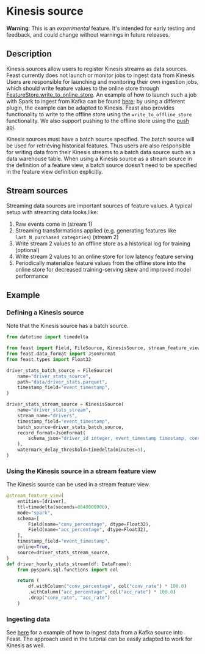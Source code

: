 # Kinesis source

**Warning**: This is an _experimental_ feature. It's intended for early testing and feedback, and could change without warnings in future releases.

## Description

Kinesis sources allow users to register Kinesis streams as data sources. Feast currently does not launch or monitor jobs to ingest data from Kinesis. Users are responsible for launching and monitoring their own ingestion jobs, which should write feature values to the online store through [FeatureStore.write_to_online_store](https://rtd.feast.dev/en/latest/index.html#feast.feature_store.FeatureStore.write_to_online_store). An example of how to launch such a job with Spark to ingest from Kafka can be found [here](https://github.com/feast-dev/feast/tree/master/sdk/python/feast/infra/contrib); by using a different plugin, the example can be adapted to Kinesis. Feast also provides functionality to write to the offline store using the `write_to_offline_store` functionality. We also support pushing to the offline store using the [push api](../reference/data-sources/push.md).

Kinesis sources must have a batch source specified. The batch source will be used for retrieving historical features. Thus users are also responsible for writing data from their Kinesis streams to a batch data source such as a data warehouse table. When using a Kinesis source as a stream source in the definition of a feature view, a batch source doesn't need to be specified in the feature view definition explicitly.

## Stream sources
Streaming data sources are important sources of feature values. A typical setup with streaming data looks like:

1. Raw events come in (stream 1)
2. Streaming transformations applied (e.g. generating features like `last_N_purchased_categories`) (stream 2)
3. Write stream 2 values to an offline store as a historical log for training (optional)
4. Write stream 2 values to an online store for low latency feature serving
5. Periodically materialize feature values from the offline store into the online store for decreased training-serving skew and improved model performance

## Example
### Defining a Kinesis source
Note that the Kinesis source has a batch source.
```python
from datetime import timedelta

from feast import Field, FileSource, KinesisSource, stream_feature_view
from feast.data_format import JsonFormat
from feast.types import Float32

driver_stats_batch_source = FileSource(
    name="driver_stats_source",
    path="data/driver_stats.parquet",
    timestamp_field="event_timestamp",
)

driver_stats_stream_source = KinesisSource(
    name="driver_stats_stream",
    stream_name="drivers",
    timestamp_field="event_timestamp",
    batch_source=driver_stats_batch_source,
    record_format=JsonFormat(
        schema_json="driver_id integer, event_timestamp timestamp, conv_rate double, acc_rate double, created timestamp"
    ),
    watermark_delay_threshold=timedelta(minutes=5),
)
```

### Using the Kinesis source in a stream feature view
The Kinesis source can be used in a stream feature view.
```python
@stream_feature_view(
    entities=[driver],
    ttl=timedelta(seconds=8640000000),
    mode="spark",
    schema=[
        Field(name="conv_percentage", dtype=Float32),
        Field(name="acc_percentage", dtype=Float32),
    ],
    timestamp_field="event_timestamp",
    online=True,
    source=driver_stats_stream_source,
)
def driver_hourly_stats_stream(df: DataFrame):
    from pyspark.sql.functions import col

    return (
        df.withColumn("conv_percentage", col("conv_rate") * 100.0)
        .withColumn("acc_percentage", col("acc_rate") * 100.0)
        .drop("conv_rate", "acc_rate")
    )
```

### Ingesting data
See [here](https://github.com/feast-dev/streaming-tutorial) for a example of how to ingest data from a Kafka source into Feast. The approach used in the tutorial can be easily adapted to work for Kinesis as well.
